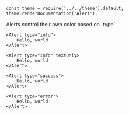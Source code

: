 ```
const theme = require('../../theme').default;
theme.renderDocumentation('Alert');
```

Alerts control their own color based on \`type\`.

```
<Alert type="info">
    Hello, world
</Alert>
```

```
<Alert type="info" textOnly>
    Hello, world
</Alert>
```

```
<Alert type="success">
    Hello, world
</Alert>
```

```
<Alert type="error">
    Hello, world
</Alert>
```
